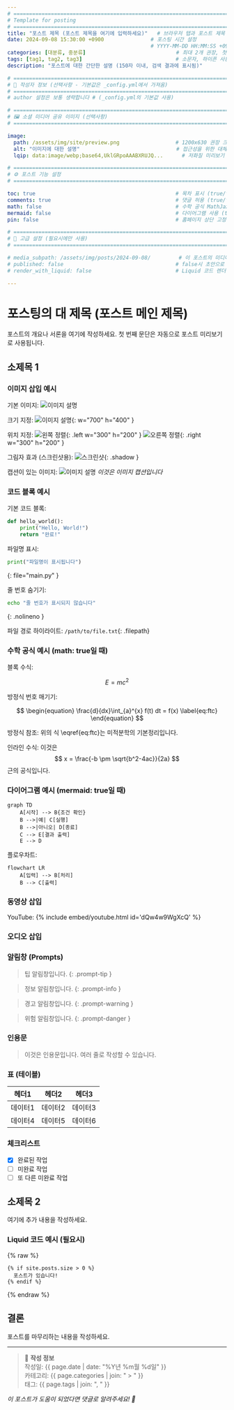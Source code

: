 ```yaml
---
# ============================================================================
# Template for posting
# ============================================================================
title: "포스트 제목 (포스트 제목을 여기에 입력하세요)"   # 브라우저 탭과 포스트 제목
date: 2024-09-08 15:30:00 +0900               # 포스팅 시간 설정
                                              # YYYY-MM-DD HH:MM:SS +0900 (한국시간)
categories: [대분류, 중분류]                             # 최대 2개 권장, 첫글자 대문자
tags: [tag1, tag2, tag3]                              # 소문자, 하이픈 사용 가능, 3-8개 권장
description: "포스트에 대한 간단한 설명 (150자 이내, 검색 결과에 표시됨)"

# ============================================================================
# 👤 작성자 정보 (선택사항 - 기본값은 _config.yml에서 가져옴)
# ============================================================================
# author 설정은 보통 생략합니다 # (_config.yml의 기본값 사용)

# ============================================================================
# 🖼️ 소셜 미디어 공유 이미지 (선택사항)
# ============================================================================

image:
  path: /assets/img/site/preview.png                  # 1200x630 권장 크기
  alt: "이미지에 대한 설명"                               # 접근성을 위한 대체 텍스트
  lqip: data:image/webp;base64,UklGRpoAAABXRUJQ...      # 저화질 미리보기 (선택사항)

# ============================================================================
# ⚙️ 포스트 기능 설정
# ============================================================================

toc: true                                             # 목차 표시 (true/false)
comments: true                                        # 댓글 허용 (true/false)  
math: false                                           # 수학 공식 MathJax 사용 (true/false)
mermaid: false                                        # 다이어그램 사용 (true/false)
pin: false                                            # 홈페이지 상단 고정 (true/false)

# ============================================================================
# 🔧 고급 설정 (필요시에만 사용)
# ============================================================================

# media_subpath: /assets/img/posts/2024-09-08/         # 이 포스트의 미디어 파일 경로 접두사
# published: false                                    # false시 초안으로 저장
# render_with_liquid: false                           # Liquid 코드 렌더링 비활성화

---
```


<!-- 
============================================================================
📝 본문 작성 가이드
============================================================================

1. 제목 계층 구조
   # 메인 제목 (포스트당 1개만)
   ## 큰 소제목 
   ### 작은 소제목
   #### 더 작은 소제목

2. 텍스트 서식
   **굵은 글씨**
   *기울임 글씨*
   `인라인 코드`
   ~~취소선~~

3. 링크
   [텍스트](URL)
   [내부 링크](/posts/다른-포스트/)

4. 목록
   - 순서 없는 목록
   - 두 번째 항목
   
   1. 순서 있는 목록
   2. 두 번째 항목

============================================================================
-->

# 포스팅의 대 제목 (포스트 메인 제목)

포스트의 개요나 서론을 여기에 작성하세요. 첫 번째 문단은 자동으로 포스트 미리보기로 사용됩니다.

## 소제목 1

### 이미지 삽입 예시

기본 이미지:
![이미지 설명](/assets/img/site/preview.png)

크기 지정:
![이미지 설명](/assets/img/site/preview.png){: w="700" h="400" }

위치 지정:
![왼쪽 정렬](/assets/img/site/preview.png){: .left w="300" h="200" }
![오른쪽 정렬](/assets/img/site/preview.png){: .right w="300" h="200" }

그림자 효과 (스크린샷용):
![스크린샷](/assets/img/site/preview.png){: .shadow }

<!-- 다크/라이트 모드별 이미지:
![라이트 모드 전용](/assets/img/posts/light-mode.jpg){: .light }
![다크 모드 전용](/assets/img/posts/dark-mode.jpg){: .dark } -->

캡션이 있는 이미지:
![이미지 설명](/assets/img/site/preview.png)
_이것은 이미지 캡션입니다_

### 코드 블록 예시

기본 코드 블록:
```python
def hello_world():
    print("Hello, World!")
    return "완료!"
```

파일명 표시:
```python
print("파일명이 표시됩니다")
```
{: file="main.py" }

줄 번호 숨기기:
```bash
echo "줄 번호가 표시되지 않습니다"
```
{: .nolineno }

파일 경로 하이라이트:
`/path/to/file.txt`{: .filepath}

### 수학 공식 예시 (math: true일 때)

블록 수식:

$$
E = mc^2
$$

방정식 번호 매기기:

$$
\begin{equation}
\frac{d}{dx}\int_{a}^{x} f(t) dt = f(x)
\label{eq:ftc}
\end{equation}
$$

방정식 참조: 위의 식 \eqref{eq:ftc}는 미적분학의 기본정리입니다.

인라인 수식: 이것은 $$ x = \frac{-b \pm \sqrt{b^2-4ac}}{2a} $$ 근의 공식입니다.

### 다이어그램 예시 (mermaid: true일 때)

```mermaid
graph TD
    A[시작] --> B{조건 확인}
    B -->|예| C[실행]
    B -->|아니오| D[종료]
    C --> E[결과 출력]
    E --> D
```

플로우차트:
```mermaid
flowchart LR
    A[입력] --> B[처리]
    B --> C[출력]
```

### 동영상 삽입

YouTube:
{% include embed/youtube.html id='dQw4w9WgXcQ' %}

<!-- 로컬 비디오 파일:
{% include embed/video.html src='/assets/video/demo.mp4' %} -->

<!-- 고급 설정:
{% include embed/video.html 
   src='/assets/video/demo.mp4'
   poster='/assets/img/video-poster.jpg'
   title='데모 비디오'
   autoplay=true
   loop=true
   muted=true %} -->

### 오디오 삽입

<!-- {% include embed/audio.html src='/assets/audio/demo.mp3' %} -->

### 알림창 (Prompts)

> 팁 알림창입니다.
{: .prompt-tip }

> 정보 알림창입니다.
{: .prompt-info }

> 경고 알림창입니다.
{: .prompt-warning }

> 위험 알림창입니다.
{: .prompt-danger }

### 인용문

> 이것은 인용문입니다. 
> 여러 줄로 작성할 수 있습니다.

### 표 (테이블)

| 헤더1   | 헤더2   | 헤더3   |
| ------- | ------- | ------- |
| 데이터1 | 데이터2 | 데이터3 |
| 데이터4 | 데이터5 | 데이터6 |

### 체크리스트

- [x] 완료된 작업
- [ ] 미완료 작업
- [ ] 또 다른 미완료 작업

## 소제목 2

여기에 추가 내용을 작성하세요.

### Liquid 코드 예시 (필요시)

{% raw %}
```liquid
{% if site.posts.size > 0 %}
  포스트가 있습니다!
{% endif %}
```
{% endraw %}

## 결론

포스트를 마무리하는 내용을 작성하세요.

---

<!-- 포스트 하단 메타 정보 -->
> 📝 **작성 정보**  
> 작성일: {{ page.date | date: "%Y년 %m월 %d일" }}  
> 카테고리: {{ page.categories | join: " > " }}  
> 태그: {{ page.tags | join: ", " }}

*이 포스트가 도움이 되었다면 댓글로 알려주세요! 🚀*

<!-- 
============================================================================
📋 포스트 작성 완료 체크리스트
============================================================================

작성 완료 후 확인할 항목들:

□ 파일명이 YYYY-MM-DD-title.md 형식인가?
□ Front Matter의 모든 필수 항목을 채웠는가?
□ 날짜 형식이 올바른가? (YYYY-MM-DD HH:MM:SS +0900)
□ 카테고리가 [대분류, 중분류] 형식인가?
□ 태그가 소문자로 작성되었는가?
□ 이미지 경로가 올바른가?
□ 로컬에서 미리보기가 정상적으로 표시되는가?
□ 수학 공식이 있다면 math: true로 설정했는가?
□ 다이어그램이 있다면 mermaid: true로 설정했는가?
□ SEO를 위한 description을 작성했는가?

============================================================================
-->
